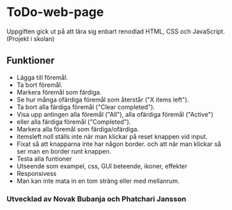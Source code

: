 # ToDo-web-page
Uppgiften gick ut på att lära sig enbart renodlad HTML, CSS och JavaScript. 
(Projekt i skolan)
## Funktioner
- Lägga till föremål.
- Ta bort föremål.
- Markera föremål som färdiga.
- Se hur många ofärdiga föremål som återstår ("X items left").
- Ta bort alla färdiga föremål ("Clear completed").
- Visa upp antingen alla föremål ("All"), alla ofärdiga föremål ("Active") 
- eller alla färdiga föremål ("Completed").
- Markera alla föremål som färdiga/ofärdiga.
- itemsleft noll ställs inte när man klickar på reset knappen vid input.
- Fixat så att knapparna inte har någon border. och att när man klickar så ser man en border runt knappen.
- Testa alla funtioner
- Utseende som exampel, css, GUI beteende, ikoner, effekter
- Responsivess
- Man kan inte mata in en tom sträng eller med mellanrum.
  


### Utvecklad av Novak Bubanja och Phatchari Jansson

